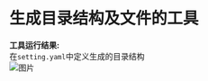 # 生成目录结构及文件的工具
**工具运行结果:** <br/>
  在`setting.yaml`中定义生成的目录结构<br/>
![图片](https://github.com/Rellopn/generalDF/tree/master/img)
